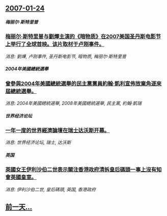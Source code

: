 ## [2007-01-24](/news/2007/01/24/index.md)

##### 梅丽尔·斯特里普
### [梅丽尔·斯特里普与劉燁主演的《暗物质》在2007美国圣丹斯电影节上举行了全球首映。该片取材于卢刚事件。](/news/2007/01/24/梅丽尔-斯特里普与劉燁主演的-暗物质-在2007美国圣丹斯电影节上举行了全球首映-该片取材于卢刚事件.md)
_消息: 劉燁, 卢刚事件, 圣丹斯电影节, 暗物质, 梅丽尔·斯特里普_

##### 2004年美國總統選舉
### [曾參與2004年美國總統選舉的民主黨黨員約翰·凱利宣佈放棄角逐來屆總統選舉。](/news/2007/01/24/曾參與2004年美國總統選舉的民主黨黨員約翰-凱利宣佈放棄角逐來屆總統選舉.md)
_消息: 2004年美國總統選舉, 2008年美國總統選舉, 民主黨, 約翰·凱瑞_

##### 世界经济论坛
### [一年一度的世界經濟論壇在瑞士达沃斯开幕。](/news/2007/01/24/一年一度的世界經濟論壇在瑞士达沃斯开幕.md)
_消息: 世界经济论坛, 瑞士, 达沃斯_

##### 英国
### [英國女王伊利沙伯二世表示關注香港政府清拆皇后碼頭一事上沒有知會英國皇室。](/news/2007/01/24/英國女王伊利沙伯二世表示關注香港政府清拆皇后碼頭一事上沒有知會英國皇室.md)
_消息: 伊利沙伯二世, 皇后碼頭, 英国, 香港政府_

## [前一天...](/news/2007/01/23/index.md)

